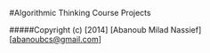 #Algorithmic Thinking Course Projects

#####Copyright (c) [2014] [Abanoub Milad Nassief] [abanoubcs@gmail.com]
